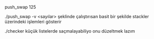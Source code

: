  push_swap 125 
 
./push_swap -v <sayılar> şeklinde çalıştırısan basit bir şekilde stackler üzerindeki işlemleri gösterir

./checker küçük listelerde saçmalayabiliyo onu düzeltmek lazım
